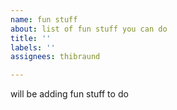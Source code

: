 ```yaml
---
name: fun stuff
about: list of fun stuff you can do
title: ''
labels: ''
assignees: thibraund

---
```


will be adding fun stuff to do
